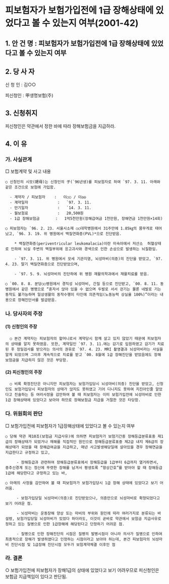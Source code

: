 # 피보험자가 보험가입전에 1급 장해상태에 있었다고 볼 수 있는지 여부(2001-42)


## 1. 안 건 명 : 피보험자가 보험가입전에 1급 장해상태에 있었다고 볼 수 있는지 여부

## 2. 당 사 자

신 청 인 : 김○○ 
               
피신청인 : 甲생명보험(주) 

## 3. 신청취지

피신청인은 약관에서 정한 바에 따라 장해보험금을 지급하라.

## 4. 이   유

### 가. 사실관계

□ 보험계약 및 사고 내용

    ○ 신청인의 시모(媤母)는 신청인의 子(`96년생)를 피보험자로 하여 `97. 3. 11. 아래와 같은 조건으로 보험에 가입함.

      - 계약자 / 피보험자    :   이○○ / 이◎◎
      - 계약일자             :   `97. 3. 11. 
      - 만기일자             :   `14. 3. 11.
      - 월보험료             :   20,500원
      - 1급 장해보험금       :   1억5천만원(장해급여금 1천만원, 장해연금 1천만원×14회)

    ○ 피보험자는 `96. 2. 23. 서울시소재 ○○대학병원에서 31주만에 1.85㎏의 몸무게로 태어났고, `96. 3. 19. 위 병원에서 백질연화증(PVL)*으로 진단받음.

        * 백질연화증(periventricular leukomalacia)이란 미숙아에서 저산소  허혈상태로 인하여 뇌실 주변의 백질부위에 응고괴사와 경색으로 인한 손상으로 발생하는 뇌질환임.

        - `97. 3. 11. 위 병원에서 모세 기관지염, 뇌성마비(의증)의 진단을 받았고, `97. 4. 23. 말기 백질연화증으로 진단받았으며,

        - `97. 5. 9. 뇌성마비의 진단하에 위 병원 재활의학과에서 재활치료를 받음.

    ○ `00. 8. 8. 분당○○병원에서 경직성 뇌성마비, 간질 등으로 진단받고, `00. 8. 11. 동 병원에서 같은 병명으로 “혼자서 앉아 있을 수 없으며 두발로 서서 걷기는 물론 네발로 기는 동작도 불가능하며 일상생활의 동작수행이 타인에 의존적임(노동능력 상실율 100%)”이라는 내용으로 장해진단서를 발급받음.


### 나. 당사자의 주장

#### (1) 신청인의 주장

      ○ 본건 계약자는 피보험자의 할머니로서 계약당시 함께 살고 있지 않았기 때문에 피보험자의 상태를 알지 못하였음. 또한, 계약일인 `97. 3. 11.에는 감기로 입원하였고 감기가 치료된 후 정밀검사를 받으라는 의사의 권유로 `97. 4. 23. MRI 촬영결과 뇌성마비라는 사실을 알게 되었으며 그이후 계속적으로 치료를 받고 `00. 8월에 1급 장해진단을 받았음에도 장해 보험금을 지급하지 않은 것은 부당함.

#### (2) 피신청인의 주장

      ○ 비록 확정진단은 아니지만 피보험자는 보험가입당시 뇌성마비(의증) 진단을 받았고, 신청인도 보험가입당시 피보험자의 상태가 앉지도 못하였고 기어 디니지도 못하여 지진아인줄 알았다고 진술하는 등 여러사정을 감안하여 볼 때 피보험자는 이미 보험가입전에 뇌성마비로 인한 1급 장해상태에 있었다고 보아야 하므로 장해보험금 지급을 거절한 것은 타당함.


### 다. 위원회의 판단

□ 보험가입전에 피보험자가 1급장해상태에 있었다고 볼 수 있는지 여부

    ○ 당해 약관 제10조(보험금 지급사유)에 의하면 피보험자가 보험기간중 장해등급분류표중 제1급의 장해상태가 되었거나 재해를 직접적인 원인으로 장해등급분류표중 제2급 내지 제6급의 장해상태가 되었을 때 장해급여금을 지급하고, 매년 사고발생해당일에 살아있을 경우 장해연금을 지급한다고 규정하고 있고,

         - 장해등급과 관련하여 장해등급분류표에서 장해등급을 1급부터 6급까지 열거하면서, 중추신경계 또는 정신에 뚜렷한 장해를 남겨서 평생토록 “항상간호”를 받아야 할 때 장해등급 1급에 해당한다고 규정하고 있는 바,

    ○ 아래의 사정을 감안하여 볼 때 피보험자가 보험가입당시 1급 장해 상태에 있었다고 보기 어려움.

         - 보험가입당일 뇌성마비(의증)로 진단받았으나, 의증만으로 뇌성마비로 확정되었다고 보기 어려운 점.

         - 뇌성마비는 운동장해 양상 또는 마비의 부위와 원인에 따라 여러가지로 분류되는 바 설령, 보험가입당일 뇌성마비가 있었다 하더라도, 이것이 곧바로 약관에서 보험금 지급사유로 정하고 있는 질병으로 인한 1급장해에 해당된다고 단정하기 어려운 점.

         - 질병으로 인한 장해진단의 시점은 질병의 발병시점이 아니라 의사가 질병으로 인하여 최종적으로 장해가 발생하였다고 인정하는 시점이라고 보아야 하는데, 본건 피보험자의 뇌성마비 진단시점 및 1급장해 진단시점 모두가 보험계약체결 이후인 점


### 라. 결론

○ 보험가입전에 피보험자가 장해1급의 상태에 있었다고 보기 어려우므로 피신청인은 보험금 지급책임이 있다고 판단됨.

